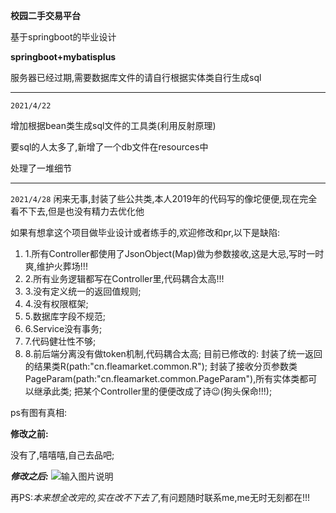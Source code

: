 **校园二手交易平台**

基于springboot的毕业设计

**springboot+mybatisplus**

服务器已经过期,需要数据库文件的请自行根据实体类自行生成sql

-----------------------------------------------
`2021/4/22`

增加根据bean类生成sql文件的工具类(利用反射原理)

要sql的人太多了,新增了一个db文件在resources中

处理了一堆细节


--------------------------------------------
`2021/4/28`
闲来无事,封装了些公共类,本人2019年的代码写的像坨便便,现在完全看不下去,但是也没有精力去优化他

如果有想拿这个项目做毕业设计或者练手的,欢迎修改和pr,以下是缺陷:
1. 1.所有Controller都使用了JsonObject(Map)做为参数接收,这是大忌,写时一时爽,维护火葬场!!!
1. 2.所有业务逻辑都写在Controller里,代码耦合太高!!!
1. 3.没有定义统一的返回值规则;
1. 4.没有权限框架;
1. 5.数据库字段不规范;
1. 6.Service没有事务;
1. 7.代码健壮性不够;
1. 8.前后端分离没有做token机制,代码耦合太高;
目前已修改的:
封装了统一返回的结果类R(path:"cn.fleamarket.common.R");
封装了接收分页参数类PageParam(path:"cn.fleamarket.common.PageParam"),所有实体类都可以继承此类;
把某个Controller里的便便改成了诗😉(狗头保命!!!);

ps有图有真相:

**修改之前:**

没有了,嘻嘻嘻,自己去品吧;

***修改之后:***
![输入图片说明](https://images.gitee.com/uploads/images/2021/0428/180055_5926d6df_5074282.png "1619603948.png")

再PS:*本来想全改完的,实在改不下去了*,有问题随时联系me,me无时无刻都在!!!


